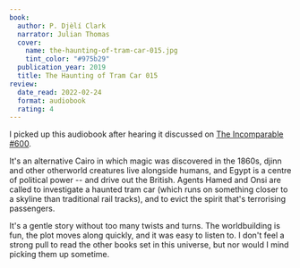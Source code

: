 ```yaml
---
book:
  author: P. Djèlí Clark
  narrator: Julian Thomas
  cover:
    name: the-haunting-of-tram-car-015.jpg
    tint_color: "#975b29"
  publication_year: 2019
  title: The Haunting of Tram Car 015
review:
  date_read: 2022-02-24
  format: audiobook
  rating: 4
---
```


I picked up this audiobook after hearing it discussed on [The&nbsp;Incomparable #600](https://www.theincomparable.com/theincomparable/600/).

It's an alternative Cairo in which magic was discovered in the 1860s, djinn and other otherworld creatures live alongside humans, and Egypt is a centre of political power -- and drive out the British.
Agents Hamed and Onsi are called to investigate a haunted tram car (which runs on something closer to a skyline than traditional rail tracks), and to evict the spirit that's terrorising passengers.

It's a gentle story without too many twists and turns.
The worldbuilding is fun, the plot moves along quickly, and it was easy to listen to.
I don't feel a strong pull to read the other books set in this universe, but nor would I mind picking them up sometime.
